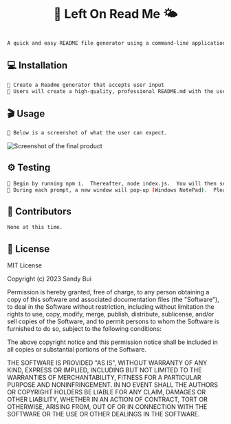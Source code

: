 <h1 align="center">🌈 Left On Read Me 🌤️</h1>

```sh

A quick and easy README file generator using a command-line application. This allows the project creator to devote more time working on the project.

```

## 💻 Installation

```sh
🔹 Create a Readme generator that accepts user input
🔹 Users will create a high-quality, professional README.md with the user's project title and sections for Description, Table of Contents, Installation, Usage, Testing, Contributors, License, and Questions
```
## 🎬 Usage

```sh
🤩 Below is a screenshot of what the user can expect.
```
![Screenshot of the final product](XXXXXXXXX)

## ⚙️ Testing

```sh
🔹 Begin by running npm i.  Thereafter, node index.js.  You will then see the command line prompts needed to create your README file.
🔹 During each prompt, a new window will pop-up (Windows NotePad).  Please input the required information. If you would like your README to have bullets or numbering, then please include in NotePad.  Please file, save, and close before returning to the command-line prompts.
```

## 🤝 Contributors

```sh
None at this time.
```

## 📝 License

MIT License

Copyright (c) 2023 Sandy Bui

Permission is hereby granted, free of charge, to any person obtaining a copy of this software and associated documentation files (the "Software"), to deal in the Software without restriction, including without limitation the rights to use, copy, modify, merge, publish, distribute, sublicense, and/or sell copies of the Software, and to permit persons to whom the Software is furnished to do so, subject to the following conditions:

The above copyright notice and this permission notice shall be included in all copies or substantial portions of the Software.

THE SOFTWARE IS PROVIDED "AS IS", WITHOUT WARRANTY OF ANY KIND, EXPRESS OR IMPLIED, INCLUDING BUT NOT LIMITED TO THE WARRANTIES OF MERCHANTABILITY, FITNESS FOR A PARTICULAR PURPOSE AND NONINFRINGEMENT. IN NO EVENT SHALL THE AUTHORS OR COPYRIGHT HOLDERS BE LIABLE FOR ANY CLAIM, DAMAGES OR OTHER LIABILITY, WHETHER IN AN ACTION OF CONTRACT, TORT OR OTHERWISE, ARISING FROM, OUT OF OR IN CONNECTION WITH THE SOFTWARE OR THE USE OR OTHER DEALINGS IN THE SOFTWARE.

